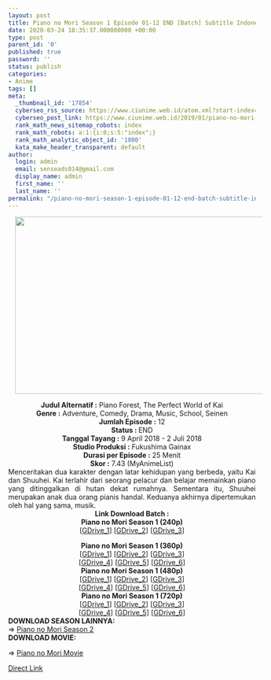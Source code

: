 ```yaml
---
layout: post
title: Piano no Mori Season 1 Episode 01-12 END [Batch] Subtitle Indonesia
date: 2020-03-24 18:35:37.000000000 +00:00
type: post
parent_id: '0'
published: true
password: ''
status: publish
categories:
- Anime
tags: []
meta:
  _thumbnail_id: '17854'
  cyberseo_rss_source: https://www.ciunime.web.id/atom.xml?start-index=3001&max-results=150
  cyberseo_post_link: https://www.ciunime.web.id/2019/01/piano-no-mori-season-1-episode-01-12.html
  rank_math_news_sitemap_robots: index
  rank_math_robots: a:1:{i:0;s:5:"index";}
  rank_math_analytic_object_id: '1800'
  kata_make_header_transparent: default
author:
  login: admin
  email: senseads014@gmail.com
  display_name: admin
  first_name: ''
  last_name: ''
permalink: "/piano-no-mori-season-1-episode-01-12-end-batch-subtitle-indonesia/"
---
```

<div class="separator" style="clear: both; text-align: center;"><a href="https://4.bp.blogspot.com/-9aOe8xvs5wM/XDoLyj7OaKI/AAAAAAAAHQA/99kiM4kt6mEi6Cg9r03K5FH0O1ANthFMACLcBGAs/s1600/Piano%2Bno%2BMori%2BSeason%2B1.jpg" imageanchor="1" style="margin-left: 1em; margin-right: 1em;"><img border="0" data-original-height="720" data-original-width="1280" height="360" src="{{ site.baseurl }}/assets/2020/03/Piano%2Bno%2BMori%2BSeason%2B1.jpg" width="640" /></a></div>
<p>
<div style="text-align: center;"><b>Judul Alternatif :</b> Piano Forest, The Perfect World of Kai </div>
<div style="text-align: center;"><b><b>Genre :</b></b> Adventure, Comedy, Drama, Music, School, Seinen</div>
<div style="text-align: center;"><b>Jumlah Episode :</b> 12<br /><b>Status :&nbsp;</b>END<br /><b>Tanggal Tayang :</b> 9 April 2018 - 2 Juli 2018<br /><b>Studio Produksi :</b> Fukushima Gainax<br /><b>Durasi per Episode :</b>&nbsp;25 Menit</div>
<div style="text-align: center;"><b>Skor :</b> 7.43 (MyAnimeList)</div>
<div style="text-align: center;"></div>
<div style="text-align: justify;">Menceritakan dua karakter dengan latar kehidupan yang berbeda, yaitu Kai dan Shuuhei. Kai terlahir dari seorang pelacur dan belajar memainkan piano yang ditinggalkan di hutan dekat rumahnya. Sementara itu, Shuuhei merupakan anak dua orang pianis handal. Keduanya akhirnya dipertemukan oleh hal yang sama, musik.</div>
<div style="text-align: justify;"></div>
<div style="text-align: justify;"></div>
<div style="text-align: center;"><b>Link Download Batch :</b></div>
<div style="text-align: center;">
<div style="text-align: center;">
<div style="text-align: center;"><b>Piano no Mori Season 1 (240p)</b></div>
<div style="text-align: center;">[<a href="https://drive.google.com/uc?id=1HCAf7Fxwd65esuSYYbAL3hcHrSCJ_u11" target="_blank" rel="noopener">GDrive_1</a>] [<a href="https://drive.google.com/uc?export=download&amp;id=1tOPGKaoVn3M1GjsRzj0K94kMTNkNEaWj" target="_blank" rel="noopener">GDrive_2</a>] [<a href="https://drive.google.com/uc?export=download&amp;id=1gqYcxrwEiRXvKbpd8EsH66EXuh_arDaY" target="_blank" rel="noopener">GDrive_3</a>]</p>
</div>
<div style="text-align: center;"><b>Piano no Mori Season 1 (360p)</b></div>
<div style="text-align: center;">[<a href="https://drive.google.com/uc?id=19tSeyEyhudShd-3G17PD9G00QcsyY1-j" target="_blank" rel="noopener">GDrive_1</a>] [<a href="https://drive.google.com/uc?id=1b5XT2tP3hHd3Qbh-94nwZeerWgMr4SrP" target="_blank" rel="noopener">GDrive_2</a>] [<a href="https://drive.google.com/uc?id=1W_6zCBLv4255qVLn55TUxir9VMOb0UCp" target="_blank" rel="noopener">GDrive_3</a>]<br />[<a href="https://drive.google.com/uc?id=1G-FjgU5IrmB4FMPn4tgoIJLJN20Zj68n" target="_blank" rel="noopener">GDrive_4</a>] [<a href="https://drive.google.com/uc?export=download&amp;id=1RxkBN0l0euZkDP_3THh6Xq-WRwreJF0q" target="_blank" rel="noopener">GDrive_5</a>] [<a href="https://drive.google.com/uc?export=download&amp;id=1w3cy2kWO8jBBuZGin7JfaAyr5DrUPF-X" target="_blank" rel="noopener">GDrive_6</a>]</div>
<div style="text-align: center;"></div>
<div style="text-align: center;"><b>Piano no Mori Season 1 (480p)</b><br />[<a href="https://drive.google.com/uc?id=1ulbXPa0jds2H3uDDnwyOnq9rxcLyQl_Q" target="_blank" rel="noopener">GDrive_1</a>] [<a href="https://drive.google.com/uc?id=1tEEZle7vMEeHm6VMBG0onVeEXe495CV9" target="_blank" rel="noopener">GDrive_2</a>] [<a href="https://drive.google.com/uc?id=1Lz7FiAI_mI_r1S6u8AxfyZUP20ob-JDI" target="_blank" rel="noopener">GDrive_3</a>]<br />[<a href="https://drive.google.com/uc?id=1l0Do7vIqZA_monoLdGuCl7dqk7H1gATl" target="_blank" rel="noopener">GDrive_4</a>] [<a href="https://drive.google.com/uc?export=download&amp;id=1eFf3D2SHYFIWETAdAiVxwLcUnVDu47ac" target="_blank" rel="noopener">GDrive_5</a>] [<a href="https://drive.google.com/uc?export=download&amp;id=1SXgy_COWoXbGKUTSirWQw2LWH2Vy7MUH" target="_blank" rel="noopener">GDrive_6</a>]</div>
<div style="text-align: center;"><b>Piano no Mori Season 1 (720p)</b><br />[<a href="https://drive.google.com/uc?id=1AKn8lM251Qn5yK4QC5MJqtLo0Gl282-E" target="_blank" rel="noopener">GDrive_1</a>] [<a href="https://drive.google.com/uc?id=1Fk_26PGsgEsbZSWZ5PGlk8bOy_RG5YEM" target="_blank" rel="noopener">GDrive_2</a>] [<a href="https://drive.google.com/uc?id=1BkUckj4-6Q5yBDTMAxhnpSniPAyGdsfz" target="_blank" rel="noopener">GDrive_3</a>]<br />[<a href="https://drive.google.com/uc?id=19oPMvzdJCPKxWu72hcY8zCUZwwcR9iUe" target="_blank" rel="noopener">GDrive_4</a>] [<a href="https://drive.google.com/uc?export=download&amp;id=1QF4NJp2Sukb0ZE9NDHFsKV4WX-4Weqwc" target="_blank" rel="noopener">GDrive_5</a>] [<a href="https://drive.google.com/uc?export=download&amp;id=1HK4epxj-4zlMzFZoZ3iTL1dy9fczSxkC" target="_blank" rel="noopener">GDrive_6</a>]
<div style="text-align: justify;"></div>
<div style="text-align: justify;"></div>
<div style="text-align: justify;"><b>DOWNLOAD SEASON LAINNYA:</b></div>
<div style="text-align: justify;"></div>
<div style="text-align: justify;">=&gt; <a href="https://www.ciunime.web.id/2019/04/piano-no-mori-season-2-episode-01-12.html" target="_blank" rel="noopener">Piano no Mori Season 2</a></div>
<div style="text-align: justify;"><b>DOWNLOAD MOVIE:</b></p>
<p>=&gt;&nbsp;<a href="https://www.ciunime.web.id/2019/01/piano-no-mori-movie-subtitle-indonesia.html" target="_blank" rel="noopener">Piano no Mori Movie</a></p>
</div>
</div>
</div>
<div style="text-align: center;"></div>
</div>
<link rel="stylesheet" href="https://cdnjs.cloudflare.com/ajax/libs/font-awesome/4.7.0/css/font-awesome.min.css" />
<div class="divbtn"> <a href="https://handymansurrender.com/fihup8buzv?key=94550f7ce39444073321dde3b8782f97" class="btn"><i class="fa fa-download"></i> Direct Link</a> </div>

